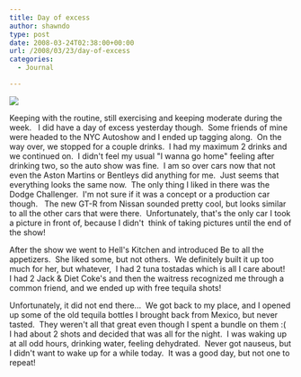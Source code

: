 ```yaml
---
title: Day of excess
author: shawndo
type: post
date: 2008-03-24T02:38:00+00:00
url: /2008/03/23/day-of-excess
categories:
  - Journal

---
```

![](/images/2008/03/nyc-auto-show-gtr.jpg)

Keeping with the routine, still exercising and keeping moderate during the week.   I did have a day of excess yesterday though.  Some friends of mine were headed to the NYC Autoshow and I ended up tagging along.  On the way over, we stopped for a couple drinks.  I had my maximum 2 drinks and we continued on.  I didn't feel my usual "I wanna go home" feeling after drinking two, so the auto show was fine.  I am so over cars now that not even the Aston Martins or Bentleys did anything for me.  Just seems that everything looks the same now.  The only thing I liked in there was the Dodge Challenger.  I'm not sure if it was a concept or a production car though.   The new GT-R from Nissan sounded pretty cool, but looks similar to all the other cars that were there.  Unfortunately, that's the only car I took a picture in front of, because I didn't  think of taking pictures until the end of the show!  

After the show we went to Hell's Kitchen and introduced Be to all the appetizers.  She liked some, but not others.  We definitely built it up too much for her, but whatever,  I had 2 tuna tostadas which is all I care about!   I had 2 Jack & Diet Coke's and then the waitress recognized me through a common friend, and we ended up with free tequila shots!  

Unfortunately, it did not end there...  We got back to my place, and I opened up some of the old tequila bottles I brought back from Mexico, but never tasted.  They weren't all that great even though I spent a bundle on them :(  I had about 2 shots and decided that was all for the night.  I was waking up at all odd hours, drinking water, feeling dehydrated.  Never got nauseus, but I didn't want to wake up for a while today.  It was a good day, but not one to repeat!